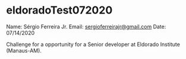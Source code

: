 # eldoradoTest072020
Name: Sérgio Ferreira Jr.
Email: sergioferreirajr@gmail.com
Date: 07/14/2020

Challenge for a opportunity for a Senior developer at Eldorado Institute (Manaus-AM).


